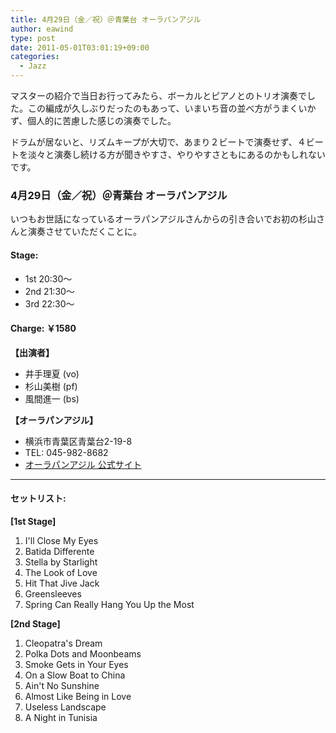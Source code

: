 ```yaml
---
title: 4月29日（金／祝）＠青葉台 オーラパンアジル
author: eawind
type: post
date: 2011-05-01T03:01:19+09:00
categories:
  - Jazz
---
```

マスターの紹介で当日お行ってみたら、ボーカルとピアノとのトリオ演奏でした。この編成が久しぶりだったのもあって、いまいち音の並べ方がうまくいかず、個人的に苦慮した感じの演奏でした。

ドラムが居ないと、リズムキープが大切で、あまり２ビートで演奏せず、４ビートを淡々と演奏し続ける方が聞きやすさ、やりやすさともにあるのかもしれないです。

### 4月29日（金／祝）＠青葉台 オーラパンアジル

いつもお世話になっているオーラパンアジルさんからの引き合いでお初の杉山さんと演奏させていただくことに。

#### **Stage:**
- 1st 20:30〜
- 2nd 21:30〜
- 3rd 22:30〜

#### **Charge:** ￥1580

**【出演者】**
- 井手理夏 (vo)
- 杉山美樹 (pf)
- 風間進一 (bs)

**【オーラパンアジル】**  
- 横浜市青葉区青葉台2-19-8  
- TEL: 045-982-8682  
- [オーラパンアジル 公式サイト](http://www.geocities.jp/aulapinagile1/index.html)

---

#### **セットリスト:**

**[1st Stage]**
1. I'll Close My Eyes
2. Batida Differente
3. Stella by Starlight
4. The Look of Love
5. Hit That Jive Jack
6. Greensleeves
7. Spring Can Really Hang You Up the Most

**[2nd Stage]**
1. Cleopatra's Dream
2. Polka Dots and Moonbeams
3. Smoke Gets in Your Eyes
4. On a Slow Boat to China
5. Ain't No Sunshine
6. Almost Like Being in Love
7. Useless Landscape
8. A Night in Tunisia
